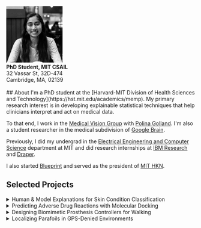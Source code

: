 <div class='profile'>
<img src='assets/singhnalini.jpg' height='150px'>
<div class='subcaption'>
<b>PhD Student, MIT CSAIL</b>
<br>
32 Vassar St, 32D-474
<br>
Cambridge, MA, 02139 
</div>
</div>

<div class='column'>
&nbsp;
</div>

<div class='main-info' markdown="1">
## About
I'm a PhD student at the [Harvard-MIT Division of Health Sciences and Technology](https://hst.mit.edu/academics/memp). My primary research interest is in developing explainable statistical techniques that help clinicians interpret and act on medical data. 

To that end, I work in the [Medical Vision Group](https://www.csail.mit.edu/research/medical-vision-group) with [Polina Golland](http://people.csail.mit.edu/polina/). I'm also a student researcher in the medical subdivision of [Google Brain](https://ai.google/research/teams/brain). 

Previously, I did my undergrad in the [Electrical Engineering and Computer Science](http://www.eecs.mit.edu/) department at MIT and did research internships at [IBM Research](http://www.research.ibm.com) and [Draper](http://www.draper.com/).

I also started [Blueprint](https://blueprint.hackmit.org) and served as the president of [MIT HKN](https://hkn.mit.edu).

## Selected Projects

<details>
<summary>
Human & Model Explanations for Skin Condition Classification
</summary>
<div class='fulltext' markdown="1">
A comparison between skin disease classification model explanations and human-identified regions of interest, in order to identify unintuitive classifications.
<br>
[Paper](http://openaccess.thecvf.com/content_CVPRW_2020/html/w42/Singh_Agreement_Between_Saliency_Maps_and_Human-Labeled_Regions_of_Interest_Applications_CVPRW_2020_paper.html){:target="_blank"} [Talk](https://www.youtube.com/watch?v=YUJf-RnNkDA&feature=youtu.be){:target="_blank"}
</div>
</details>

<details>
<summary>
Predicting Adverse Drug Reactions with Molecular Docking
</summary>
<div class='fulltext' markdown="1">
Models that use only structural drug information to predict Adverse Drug Reactions (ADRs), enabling ADR identification before experimental testing in patients. 
<br>
[Paper](http://www.eurekaselect.com/162428/article){:target="_blank"}
</div>
</details>

<details>
<summary>
Designing Biomimetic Prosthesis Controllers for Walking
</summary>
<div class='fulltext' markdown="1">
Characterizing quadruped locomotion and developing a biomimetic controller for prosthesis-aided walking, yielding modeled gait parameters similar to biological values.
<br>
**2nd Place Oral Presentation, EECSCon 2016**.
<br>
[Paper](http://jeb.biologists.org/content/222/10/jeb198325){:target="_blank"} [Slides](docs/prosthesis.pdf){:target="_blank"}
</div>
</details>

<details markdown="1">
<summary>
Localizing Parafoils in GPS-Denied Environments
</summary>
<div class='fulltext' markdown="1">
Parafoil localization algorithms requiring only monocular camera imagery and inertial sensor data, enabling supply delivery to troops in GPS-denied environments.
<br>
[Paper](https://arc.aiaa.org/doi/pdf/10.2514/6.2017-3723){:target="_blank"}
</div>
</details>
</div>

